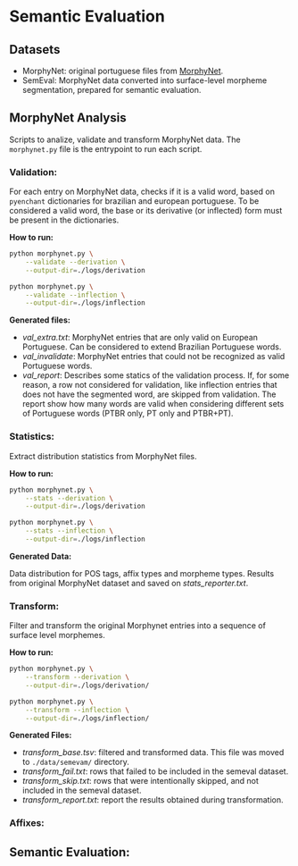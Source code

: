 # Semantic Evaluation

## Datasets

- MorphyNet: original portuguese files from [MorphyNet](https://github.com/kbatsuren/MorphyNet).
- SemEval: MorphyNet data converted into surface-level morpheme segmentation, prepared for semantic evaluation.

## MorphyNet Analysis

Scripts to analize, validate and transform MorphyNet data.
The `morphynet.py` file is the entrypoint to run each script.


### Validation:

For each entry on MorphyNet data, checks if it is a valid word, based
on `pyenchant` dictionaries for brazilian and european portuguese. To
be considered a valid word, the base or its derivative (or inflected)
form must be present in the dictionaries.

**How to run:**

```bash
python morphynet.py \
    --validate --derivation \
    --output-dir=./logs/derivation
```
```bash
python morphynet.py \
    --validate --inflection \
    --output-dir=./logs/inflection
```

**Generated files:**
- *val_extra.txt*: MorphyNet entries that are only valid on European
    Portuguese. Can be considered to extend Brazilian Portuguese words.
- *val_invalidate*: MorphyNet entries that could not be recognized as valid
    Portuguese words.
- *val_report*: Describes some statics of the validation process. If, for
    some reason, a row not considered for validation, like inflection entries
    that does not have the segmented word, are skipped from validation. The
    report show how many words are valid when considering different sets
    of Portuguese words (PTBR only, PT only and PTBR+PT).


### Statistics:

Extract distribution statistics from MorphyNet files.

**How to run:**

```bash
python morphynet.py \
    --stats --derivation \
    --output-dir=./logs/derivation
```

```bash
python morphynet.py \
    --stats --inflection \
    --output-dir=./logs/inflection
```

**Generated Data:**

Data distribution for POS tags, affix types and morpheme types.
Results from original MorphyNet dataset and saved on *stats_reporter.txt*.

### Transform:

Filter and transform the original Morphynet entries into a sequence of
surface level morphemes.

**How to run:**

```bash
python morphynet.py \
    --transform --derivation \
    --output-dir=./logs/derivation/
```
```bash
python morphynet.py \
    --transform --inflection \
    --output-dir=./logs/inflection/
```

**Generated Files:**
- *transform_base.tsv*: filtered and transformed data.
    This file was moved to `./data/semevam/` directory.
- *transform_fail.txt*: rows that failed to be included in the semeval dataset.
- *transform_skip.txt*: rows that were intentionally skipped, and not
    included in the semeval dataset.
- *transform_report.txt*: report the results obtained during transformation.


### Affixes:
## Semantic Evaluation: